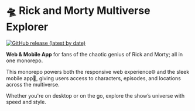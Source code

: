 # 🛸 Rick and Morty Multiverse Explorer
[![GitHub release (latest by date)](https://img.shields.io/github/v/release/Travcort/Rick-Morty?label=APK&logo=android&color=3ddc84)](https://github.com/Travcort/Rick-Morty/releases/latest/download/app-release.apk)

**Web & Mobile App** for fans of the chaotic genius of Rick and Morty; all in one monorepo.

This monorepo powers both the responsive web experience🌐 and the sleek mobile app📱, giving users access to characters, episodes, and locations across the multiverse. 

Whether you're on desktop or on the go, explore the show’s universe with speed and style.